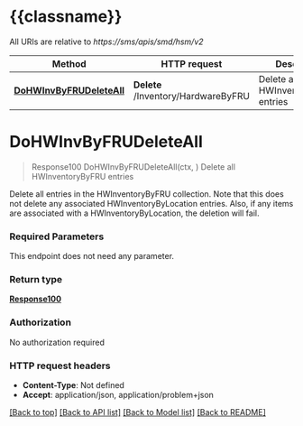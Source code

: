 # {{classname}}

All URIs are relative to *https://sms/apis/smd/hsm/v2*

Method | HTTP request | Description
------------- | ------------- | -------------
[**DoHWInvByFRUDeleteAll**](CliDangerThisWillDeleteAllFRUsForHSMContinueApi.md#DoHWInvByFRUDeleteAll) | **Delete** /Inventory/HardwareByFRU | Delete all HWInventoryByFRU entries

# **DoHWInvByFRUDeleteAll**
> Response100 DoHWInvByFRUDeleteAll(ctx, )
Delete all HWInventoryByFRU entries

Delete all entries in the HWInventoryByFRU collection. Note that this does not delete any associated HWInventoryByLocation entries. Also, if any items are associated with a HWInventoryByLocation, the deletion will fail.

### Required Parameters
This endpoint does not need any parameter.

### Return type

[**Response100**](Response_1.0.0.md)

### Authorization

No authorization required

### HTTP request headers

 - **Content-Type**: Not defined
 - **Accept**: application/json, application/problem+json

[[Back to top]](#) [[Back to API list]](../README.md#documentation-for-api-endpoints) [[Back to Model list]](../README.md#documentation-for-models) [[Back to README]](../README.md)

